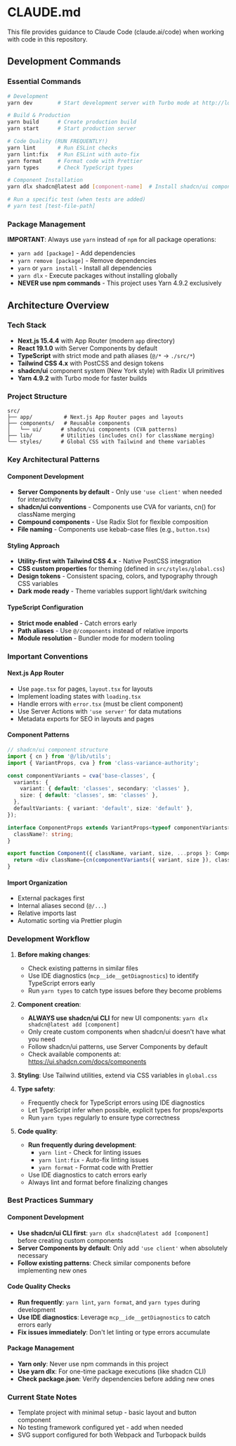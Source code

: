 # CLAUDE.md

This file provides guidance to Claude Code (claude.ai/code) when working with code in this repository.

## Development Commands

### Essential Commands

```bash
# Development
yarn dev        # Start development server with Turbo mode at http://localhost:3000

# Build & Production
yarn build      # Create production build
yarn start      # Start production server

# Code Quality (RUN FREQUENTLY!)
yarn lint       # Run ESLint checks
yarn lint:fix   # Run ESLint with auto-fix
yarn format     # Format code with Prettier
yarn types      # Check TypeScript types

# Component Installation
yarn dlx shadcn@latest add [component-name]  # Install shadcn/ui components

# Run a specific test (when tests are added)
# yarn test [test-file-path]
```

### Package Management

**IMPORTANT**: Always use `yarn` instead of `npm` for all package operations:

- `yarn add [package]` - Add dependencies
- `yarn remove [package]` - Remove dependencies
- `yarn` or `yarn install` - Install all dependencies
- `yarn dlx` - Execute packages without installing globally
- **NEVER use npm commands** - This project uses Yarn 4.9.2 exclusively

## Architecture Overview

### Tech Stack

- **Next.js 15.4.4** with App Router (modern `app` directory)
- **React 19.1.0** with Server Components by default
- **TypeScript** with strict mode and path aliases (`@/*` → `./src/*`)
- **Tailwind CSS 4.x** with PostCSS and design tokens
- **shadcn/ui** component system (New York style) with Radix UI primitives
- **Yarn 4.9.2** with Turbo mode for faster builds

### Project Structure

```
src/
├── app/          # Next.js App Router pages and layouts
├── components/   # Reusable components
│   └── ui/      # shadcn/ui components (CVA patterns)
├── lib/         # Utilities (includes cn() for className merging)
└── styles/      # Global CSS with Tailwind and theme variables
```

### Key Architectural Patterns

#### Component Development

- **Server Components by default** - Only use `'use client'` when needed for interactivity
- **shadcn/ui conventions** - Components use CVA for variants, cn() for className merging
- **Compound components** - Use Radix Slot for flexible composition
- **File naming** - Components use kebab-case files (e.g., `button.tsx`)

#### Styling Approach

- **Utility-first with Tailwind CSS 4.x** - Native PostCSS integration
- **CSS custom properties** for theming (defined in `src/styles/global.css`)
- **Design tokens** - Consistent spacing, colors, and typography through CSS variables
- **Dark mode ready** - Theme variables support light/dark switching

#### TypeScript Configuration

- **Strict mode enabled** - Catch errors early
- **Path aliases** - Use `@/components` instead of relative imports
- **Module resolution** - Bundler mode for modern tooling

### Important Conventions

#### Next.js App Router

- Use `page.tsx` for pages, `layout.tsx` for layouts
- Implement loading states with `loading.tsx`
- Handle errors with `error.tsx` (must be client component)
- Use Server Actions with `'use server'` for data mutations
- Metadata exports for SEO in layouts and pages

#### Component Patterns

```typescript
// shadcn/ui component structure
import { cn } from '@/lib/utils';
import { VariantProps, cva } from 'class-variance-authority';

const componentVariants = cva('base-classes', {
  variants: {
    variant: { default: 'classes', secondary: 'classes' },
    size: { default: 'classes', sm: 'classes' },
  },
  defaultVariants: { variant: 'default', size: 'default' },
});

interface ComponentProps extends VariantProps<typeof componentVariants> {
  className?: string;
}

export function Component({ className, variant, size, ...props }: ComponentProps) {
  return <div className={cn(componentVariants({ variant, size }), className)} {...props} />;
}
```

#### Import Organization

- External packages first
- Internal aliases second (`@/...`)
- Relative imports last
- Automatic sorting via Prettier plugin

### Development Workflow

1. **Before making changes**:
   - Check existing patterns in similar files
   - Use IDE diagnostics (`mcp__ide__getDiagnostics`) to identify TypeScript errors early
   - Run `yarn types` to catch type issues before they become problems

2. **Component creation**:
   - **ALWAYS use shadcn/ui CLI** for new UI components: `yarn dlx shadcn@latest add [component]`
   - Only create custom components when shadcn/ui doesn't have what you need
   - Follow shadcn/ui patterns, use Server Components by default
   - Check available components at: https://ui.shadcn.com/docs/components

3. **Styling**: Use Tailwind utilities, extend via CSS variables in `global.css`

4. **Type safety**:
   - Frequently check for TypeScript errors using IDE diagnostics
   - Let TypeScript infer when possible, explicit types for props/exports
   - Run `yarn types` regularly to ensure type correctness

5. **Code quality**:
   - **Run frequently during development**:
     - `yarn lint` - Check for linting issues
     - `yarn lint:fix` - Auto-fix linting issues
     - `yarn format` - Format code with Prettier
   - Use IDE diagnostics to catch errors early
   - Always lint and format before finalizing changes

### Best Practices Summary

#### Component Development

- **Use shadcn/ui CLI first**: `yarn dlx shadcn@latest add [component]` before creating custom components
- **Server Components by default**: Only add `'use client'` when absolutely necessary
- **Follow existing patterns**: Check similar components before implementing new ones

#### Code Quality Checks

- **Run frequently**: `yarn lint`, `yarn format`, and `yarn types` during development
- **Use IDE diagnostics**: Leverage `mcp__ide__getDiagnostics` to catch errors early
- **Fix issues immediately**: Don't let linting or type errors accumulate

#### Package Management

- **Yarn only**: Never use npm commands in this project
- **Use yarn dlx**: For one-time package executions (like shadcn CLI)
- **Check package.json**: Verify dependencies before adding new ones

### Current State Notes

- Template project with minimal setup - basic layout and button component
- No testing framework configured yet - add when needed
- SVG support configured for both Webpack and Turbopack builds
